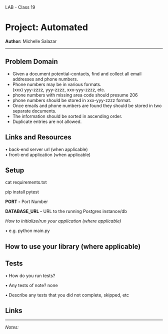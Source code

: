 LAB - Class 19
# Project: Automated

**Author:** Michelle Salazar

----
## Problem Domain
<ul><li>
Given a document potential-contacts, find and collect all email addresses and phone numbers.<br>
</li><li>Phone numbers may be in various formats.<br>
(xxx) yyy-zzzz, yyy-zzzz, xxx-yyy-zzzz, etc.<br>
</li><li>phone numbers with missing area code should presume 206
</li><li>phone numbers should be stored in xxx-yyy-zzzz format.<br>
</li><li>Once emails and phone numbers are found they should be stored in two separate documents.<br>
</li><li>The information should be sorted in ascending order.<br>
</li><li>Duplicate entries are not allowed.</li></ul>

## Links and Resources
• back-end server url (when applicable)<br>
• front-end application (when applicable)

## Setup
cat requirements.txt

pip install pytest

**PORT -** Port Number

**DATABASE_URL -** URL to the running Postgres instance/db

*How to initialize/run your application (where applicable)*

• e.g. python main.py

## How to use your library (where applicable)

## Tests
• How do you run tests?
	
• Any tests of note?
	none

• Describe any tests that you did not complete, skipped, etc

## Links

---
*Notes:*